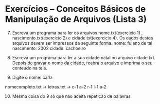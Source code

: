 # Exercícios – Conceitos Básicos de Manipulação de Arquivos (Lista 3) 

7) Escreva um programa para ler os arquivos nome.txt(exercicio 1) 
, nascimento.txt(exercício 2) e cidade.txt(exercicio 4). 
Os dados destes arquivos devem ser impressos da seguinte forma.
nome: fulano de tal
nascimento: 2002
cidade: cachoeiro

8) Escreva um programa para ler a sua cidade natal no arquivo cidade.txt. 
Depois de gravar o nome da cidade, reabra o arquivo e imprima o seu conteúdo na tela.

9) Digite o nome: carla

nomecompleto.txt -> letras.txt -> c-1
				  a-2
				  r-1
				  l-1
				  a-2

10) Mesma coisa do 9 só que nao aceita repetição de palavras.
